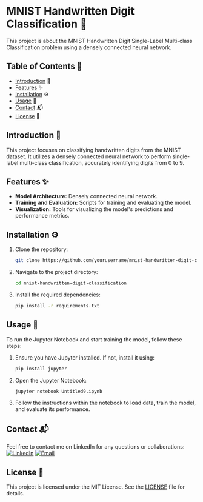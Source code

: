 # MNIST Handwritten Digit Classification 🔢

This project is about the MNIST Handwritten Digit Single-Label Multi-class Classification problem using a densely connected neural network.

## Table of Contents 📑
- [Introduction](#introduction) 📘
- [Features](#features) ✨
- [Installation](#installation) ⚙️
- [Usage](#usage) 🚀
- [Contact](#contact) 📬
- [License](#license) 📜

## Introduction 📘
This project focuses on classifying handwritten digits from the MNIST dataset. It utilizes a densely connected neural network to perform single-label multi-class classification, accurately identifying digits from 0 to 9.

## Features ✨
- **Model Architecture:** Densely connected neural network.
- **Training and Evaluation:** Scripts for training and evaluating the model.
- **Visualization:** Tools for visualizing the model's predictions and performance metrics.

## Installation ⚙️
1. Clone the repository:
    ```sh
    git clone https://github.com/yourusername/mnist-handwritten-digit-classification.git
    ```

2. Navigate to the project directory:
    ```sh
    cd mnist-handwritten-digit-classification
    ```

3. Install the required dependencies:
    ```sh
    pip install -r requirements.txt
    ```

## Usage 🚀
To run the Jupyter Notebook and start training the model, follow these steps:

1. Ensure you have Jupyter installed. If not, install it using:
    ```sh
    pip install jupyter
    ```

2. Open the Jupyter Notebook:
    ```sh
    jupyter notebook Untitled9.ipynb
    ```

3. Follow the instructions within the notebook to load data, train the model, and evaluate its performance.

## Contact 📬
Feel free to contact me on LinkedIn for any questions or collaborations:
[![LinkedIn](https://img.shields.io/badge/LinkedIn-0077B5?style=flat-square&logo=linkedin&logoColor=white)](https://www.linkedin.com/in/syed-muqtasid-ali-91a0a623a/)
[![Email](https://img.shields.io/badge/Email-D14836?style=flat-square&logo=gmail&logoColor=white)](mailto:muqtasid5266@gmail.com)


## License 📜
This project is licensed under the MIT License. See the [LICENSE](LICENSE) file for details.
